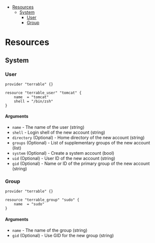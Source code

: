 <!--ts-->
* [Resources](#resources)
    * [System](#system)
        * [User](#user)
        * [Group](#group)
<!--te-->

# Resources

## System

### User

```hcl
provider "terrable" {}

resource "terrable_user" "tomcat" {
    name  = "tomcat"
    shell = "/bin/zsh"
}
```

#### Arguments

* `name` - The name of the user (string)
* `shell` - Login shell of the new account (string)
* `directory` (Optional) - Home directory of the new account (string)
* `groups` (Optional) - List of supplementary groups of the new account (list)
* `system` (Optional) - Create a system account (bool)
* `uid` (Optional) - User ID of the new account (string)
* `gid` (Optional) - Name or ID of the primary group of the new account (string)

### Group

```hcl
provider "terrable" {}

resource "terrable_group" "sudo" {
    name  = "sudo"
}
```

#### Arguments

* `name` - The name of the group (string)
* `gid` (Optional) - Use GID for the new group (string)
